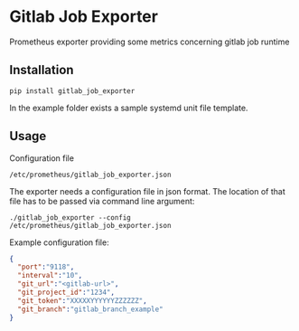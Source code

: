 # Gitlab Job Exporter

Prometheus exporter providing some metrics concerning gitlab job runtime

## Installation

```
pip install gitlab_job_exporter
```
In the example folder exists a sample systemd unit file template.

## Usage

Configuration file

`/etc/prometheus/gitlab_job_exporter.json`

The exporter needs a configuration file in json format. The location of that file has to be passed via command line argument:

`./gitlab_job_exporter --config /etc/prometheus/gitlab_job_exporter.json`

Example configuration file:

```json
{
  "port":"9118",
  "interval":"10",
  "git_url":"<gitlab-url>",
  "git_project_id":"1234",
  "git_token":"XXXXXYYYYYYZZZZZZ",
  "git_branch":"gitlab_branch_example"
}
```
